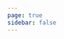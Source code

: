 ```yaml
---
page: true
sidebar: false
---
```

<script setup>
// import {} from './.'
import Page from "./.vitepress/theme/components/Page.vue";

import { useData } from "vitepress";
const { theme } = useData();
</script>
<Page :posts="theme.posts" />

